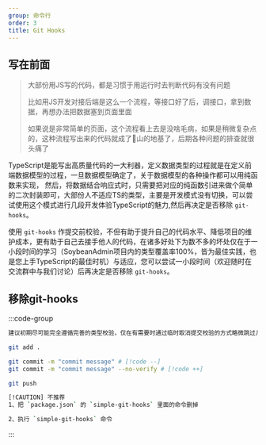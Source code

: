 ```yaml
---
group: 命令行
order: 3
title: Git Hooks
---
```


## 写在前面

> 大部份用JS写的代码，都是习惯于用运行时去判断代码有没有问题
>
> 比如用JS开发对接后端是这么一个流程，等接口好了后，调接口，拿到数据，再想办法把数据塞到页面里面
>
> 如果说是非常简单的页面，这个流程看上去是没啥毛病，如果是稍微复杂点的，这种流程写出来的代码就成了💩山的地基了，后期各种问题的排查就很头痛了

TypeScript是能写出高质量代码的一大利器，定义数据类型的过程就是在定义前端数据模型的过程，一旦数据模型确定了，关于数据模型的各种操作都可以用纯函数来实现， 然后，将数据结合响应式时，只需要把对应的纯函数引进来做个简单的二次封装即可，大部份人不适应TS的类型，主要是开发模式没有切换，可以尝试使用这个模式进行几段开发体验TypeScript的魅力,然后再决定是否移除 `git-hooks`。

使用 `git-hooks` 作提交前校验，不但有助于提升自己的代码水平、降低项目的维护成本，更有助于自己去接手他人的代码，在诸多好处下为数不多的坏处仅在于一小段时间的学习（SoybeanAdmin项目内的类型覆盖率100%，皆为最佳实践，也是您上手TypeScript的最佳时机）与适应，您可以尝试一小段时间（欢迎随时在交流群中与我们讨论）后再决定是否移除 `git-hooks`。

## 移除git-hooks

:::code-group

```bash [临时关闭校验]
建议初期尽可能完全遵循完善的类型校验，仅在有需要时通过临时取消提交校验的方式略微跳过几次。

git add .

git commit -m "commit message" # [!code --]
git commit -m "commit message" --no-verify # [!code ++]

git push
```

```bash [永久关闭校验]
[!CAUTION] 不推荐
1、把 `package.json` 的 `simple-git-hooks` 里面的命令删掉

2、执行 `simple-git-hooks` 命令

```

:::
